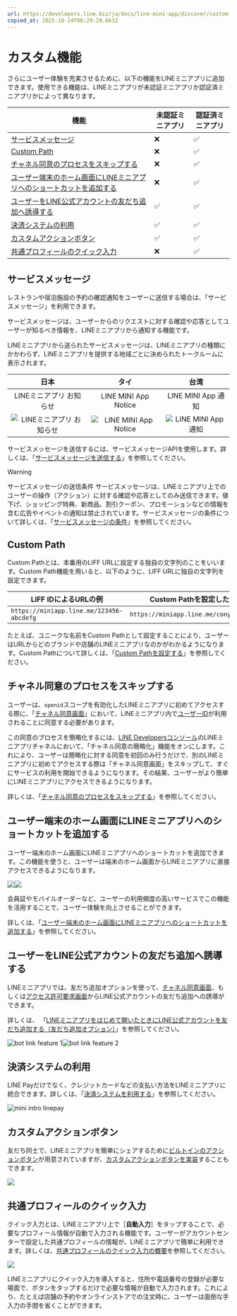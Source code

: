 ```yaml
---
url: https://developers.line.biz/ja/docs/line-mini-app/discover/custom-features/
copied_at: 2025-10-24T06:29:29.663Z
---
```

# カスタム機能

さらにユーザー体験を充実させるために、以下の機能をLINEミニアプリに追加できます。使用できる機能は、LINEミニアプリが未認証ミニアプリか認証済ミニアプリかによって異なります。

| 機能 | 未認証ミニアプリ | 認証済ミニアプリ |
| --- | --- | --- |
| [サービスメッセージ](#service-messages) | ❌ | ✅ |
| [Custom Path](#custom-path) | ❌ | ✅ |
| [チャネル同意のプロセスをスキップする](#channel-consent-simplification) | ❌ | ✅ |
| [ユーザー端末のホーム画面にLINEミニアプリへのショートカットを追加する](#create-shortcut-on-home-screen) | ❌ | ✅ |
| [ユーザーをLINE公式アカウントの友だち追加へ誘導する](#OA-friend) | ✅ | ✅ |
| [決済システムの利用](#using-payment-systems) | ✅ | ✅ |
| [カスタムアクションボタン](#custom-action-button) | ✅ | ✅ |
| [共通プロフィールのクイック入力](#quick-fill) | ❌ | ✅ |

## サービスメッセージ

レストランや宿泊施設の予約の確認通知をユーザーに送信する場合は、「サービスメッセージ」を利用できます。

サービスメッセージは、ユーザーからのリクエストに対する確認や応答としてユーザーが知るべき情報を、LINEミニアプリから通知する機能です。

LINEミニアプリから送られたサービスメッセージは、LINEミニアプリの種類にかかわらず、LINEミニアプリを提供する地域ごとに決められたトークルームに表示されます。

| 日本 | タイ | 台湾 |
| :-: | :-: | :-: |
| LINEミニアプリ お知らせ | LINE MINI App Notice | LINE MINI App 通知 |
| ![LINEミニアプリ お知らせ](https://developers.line.biz/media/line-mini-app/mini_service_notifier_jp.png) | ![LINE MINI App Notice](https://developers.line.biz/media/line-mini-app/mini_service_notifier_th.png) | ![LINE MINI App 通知](https://developers.line.biz/media/line-mini-app/mini_service_notifier_tw.png) |

サービスメッセージを送信するには、サービスメッセージAPIを使用します。詳しくは、「[サービスメッセージを送信する](https://developers.line.biz/ja/docs/line-mini-app/develop/service-messages/)」を参照してください。

> [!WARNING]
> サービスメッセージの送信条件
> サービスメッセージは、LINEミニアプリ上でのユーザーの操作（アクション）に対する確認や応答としてのみ送信できます。値下げ、ショッピング特典、新商品、割引クーポン、プロモーションなどの情報を含む広告やイベントの通知は禁止されています。サービスメッセージの条件について詳しくは、「[サービスメッセージの条件](https://developers.line.biz/ja/docs/line-mini-app/service/service-operation/#conditions-for-service-messages)」を参照してください。

## Custom Path

Custom Pathとは、本番用のLIFF URLに設定する独自の文字列のことをいいます。Custom Path機能を用いると、以下のように、LIFF URLに独自の文字列を設定できます。

| LIFF IDによるURLの例 | Custom Pathを設定した例 |
| --- | --- |
| `https://miniapp.line.me/123456-abcdefg` | `https://miniapp.line.me/cony_coffee` |

たとえば、ユニークな名前をCustom Pathとして設定することにより、ユーザーはURLからどのブランドや店舗のLINEミニアプリなのかがわかるようになります。Custom Pathについて詳しくは、「[Custom Pathを設定する](https://developers.line.biz/ja/docs/line-mini-app/develop/custom-path/)」を参照してください。

## チャネル同意のプロセスをスキップする

ユーザーは、`openid`スコープを有効化したLINEミニアプリに初めてアクセスする際に、「[チャネル同意画面](https://developers.line.biz/ja/docs/line-mini-app/develop/configure-console/#consent-screen-settings)」において、LINEミニアプリ内で[ユーザーID](https://developers.line.biz/ja/glossary/#user-id)が利用されることに同意する必要があります。

この同意のプロセスを簡略化するには、[LINE Developersコンソール](https://developers.line.biz/console/)のLINEミニアプリチャネルにおいて、「チャネル同意の簡略化」機能をオンにします。これにより、ユーザーは簡略化に対する同意を初回のみ行うだけで、別のLINEミニアプリに初めてアクセスする際は「チャネル同意画面」をスキップして、すぐにサービスの利用を開始できるようになります。その結果、ユーザーがより簡単にLINEミニアプリにアクセスできるようになります。

詳しくは、「[チャネル同意のプロセスをスキップする](https://developers.line.biz/ja/docs/line-mini-app/develop/channel-consent-simplification/)」を参照してください。

## ユーザー端末のホーム画面にLINEミニアプリへのショートカットを追加する

ユーザー端末のホーム画面にLINEミニアプリへのショートカットを追加できます。この機能を使うと、ユーザーは端末のホーム画面からLINEミニアプリに直接アクセスできるようになります。

![](https://developers.line.biz/media/line-mini-app/develop/add-to-home-screen/add-shortcut-screen-ios-ja.png)![](https://developers.line.biz/media/line-mini-app/develop/add-to-home-screen/shortcut-ios-ja.png)

会員証やモバイルオーダーなど、ユーザーの利用頻度の高いサービスでこの機能を活用することで、ユーザー体験を向上させることができます。

詳しくは、「[ユーザー端末のホーム画面にLINEミニアプリへのショートカットを追加する](https://developers.line.biz/ja/docs/line-mini-app/develop/add-to-home-screen/)」を参照してください。

## ユーザーをLINE公式アカウントの友だち追加へ誘導する

LINEミニアプリでは、友だち追加オプションを使って、[チャネル同意画面](https://developers.line.biz/ja/docs/line-mini-app/develop/configure-console/#consent-screen-settings)、もしくは[アクセス許可要求画面](https://developers.line.biz/ja/docs/line-mini-app/develop/channel-consent-simplification/#detailed-workflow)からLINE公式アカウントの友だち追加への誘導ができます。

詳しくは、 「[LINEミニアプリをはじめて開いたときにLINE公式アカウントを友だち追加する（友だち追加オプション）](https://developers.line.biz/ja/docs/line-mini-app/service/line-mini-app-oa/#link-a-line-official-account-with-your-channel)」を参照してください。

![bot link feature 1](https://developers.line.biz/media/line-mini-app/miniguide-incremental-01-ja.png)![bot link feature 2](https://developers.line.biz/media/line-mini-app/miniguide-incremental-02-ja.png)

## 決済システムの利用

LINE Payだけでなく、クレジットカードなどの支払い方法をLINEミニアプリに統合できます。詳しくは、「[決済システムを利用する](https://developers.line.biz/ja/docs/line-mini-app/develop/payment/)」を参照してください。

![mini intro linepay](https://developers.line.biz/media/line-mini-app/mini_intro_linepay.png)

## カスタムアクションボタン

友だち同士で、LINEミニアプリを簡単にシェアするために[ビルトインのアクションボタン](https://developers.line.biz/ja/docs/line-mini-app/discover/builtin-features/#action-button)が用意されていますが、[カスタムアクションボタンを実装](https://developers.line.biz/ja/docs/line-mini-app/develop/share-messages/)することもできます。

![](https://developers.line.biz/media/line-mini-app/mini_share_custom.png)

## 共通プロフィールのクイック入力

クイック入力とは、LINEミニアプリ上で［**自動入力**］をタップすることで、必要なプロフィール情報が自動で入力される機能です。ユーザーがアカウントセンターで設定した共通プロフィールの情報が、LINEミニアプリで簡単に利用できます。詳しくは、[共通プロフィールのクイック入力の概要](https://developers.line.biz/ja/docs/line-mini-app/quick-fill/overview/)を参照してください。

![](https://developers.line.biz/media/line-mini-app/quick-fill/quick-fill-3-steps.png)

LINEミニアプリにクイック入力を導入すると、住所や電話番号の登録が必要な場面で、ボタンをタップするだけで必要な情報が自動で入力されます。これにより、たとえば店舗の予約やオンラインストアでの注文時に、ユーザーは面倒な手入力の手間を省くことができます。